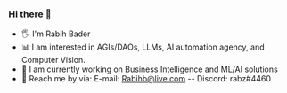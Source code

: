 ### Hi there 👋

* 🖐 I'm Rabih Bader
* 📊 I am interested in AGIs/DAOs, LLMs, AI automation agency, and Computer Vision.
* 📡 I am currently working on Business Intelligence and ML/AI solutions
* 📮 Reach me by via:
     E-mail: Rabihb@live.com --
     Discord: rabz#4460
